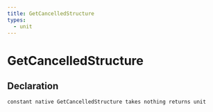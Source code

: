 ```yaml
---
title: GetCancelledStructure
types:
  - unit
---
```


# GetCancelledStructure

## Declaration

```
constant native GetCancelledStructure takes nothing returns unit
```